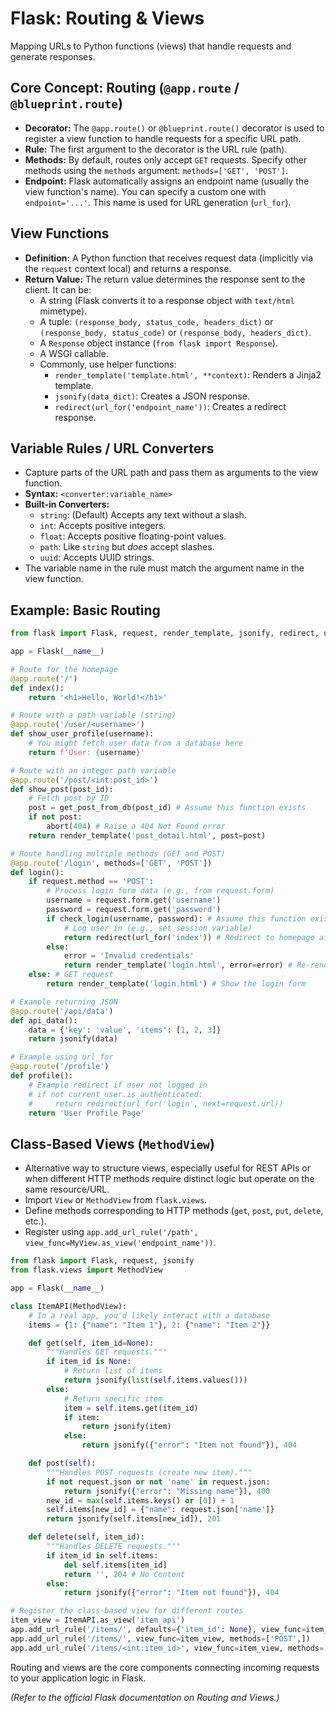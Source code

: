 # Flask: Routing & Views

Mapping URLs to Python functions (views) that handle requests and generate responses.

## Core Concept: Routing (`@app.route` / `@blueprint.route`)

*   **Decorator:** The `@app.route()` or `@blueprint.route()` decorator is used to register a view function to handle requests for a specific URL path.
*   **Rule:** The first argument to the decorator is the URL rule (path).
*   **Methods:** By default, routes only accept `GET` requests. Specify other methods using the `methods` argument: `methods=['GET', 'POST']`.
*   **Endpoint:** Flask automatically assigns an endpoint name (usually the view function's name). You can specify a custom one with `endpoint='...'`. This name is used for URL generation (`url_for`).

## View Functions

*   **Definition:** A Python function that receives request data (implicitly via the `request` context local) and returns a response.
*   **Return Value:** The return value determines the response sent to the client. It can be:
    *   A string (Flask converts it to a response object with `text/html` mimetype).
    *   A tuple: `(response_body, status_code, headers_dict)` or `(response_body, status_code)` or `(response_body, headers_dict)`.
    *   A `Response` object instance (`from flask import Response`).
    *   A WSGI callable.
    *   Commonly, use helper functions:
        *   `render_template('template.html', **context)`: Renders a Jinja2 template.
        *   `jsonify(data_dict)`: Creates a JSON response.
        *   `redirect(url_for('endpoint_name'))`: Creates a redirect response.

## Variable Rules / URL Converters

*   Capture parts of the URL path and pass them as arguments to the view function.
*   **Syntax:** `<converter:variable_name>`
*   **Built-in Converters:**
    *   `string`: (Default) Accepts any text without a slash.
    *   `int`: Accepts positive integers.
    *   `float`: Accepts positive floating-point values.
    *   `path`: Like `string` but *does* accept slashes.
    *   `uuid`: Accepts UUID strings.
*   The variable name in the rule must match the argument name in the view function.

## Example: Basic Routing

```python
from flask import Flask, request, render_template, jsonify, redirect, url_for, abort

app = Flask(__name__)

# Route for the homepage
@app.route('/')
def index():
    return '<h1>Hello, World!</h1>'

# Route with a path variable (string)
@app.route('/user/<username>')
def show_user_profile(username):
    # You might fetch user data from a database here
    return f'User: {username}'

# Route with an integer path variable
@app.route('/post/<int:post_id>')
def show_post(post_id):
    # Fetch post by ID
    post = get_post_from_db(post_id) # Assume this function exists
    if not post:
        abort(404) # Raise a 404 Not Found error
    return render_template('post_detail.html', post=post)

# Route handling multiple methods (GET and POST)
@app.route('/login', methods=['GET', 'POST'])
def login():
    if request.method == 'POST':
        # Process login form data (e.g., from request.form)
        username = request.form.get('username')
        password = request.form.get('password')
        if check_login(username, password): # Assume this function exists
            # Log user in (e.g., set session variable)
            return redirect(url_for('index')) # Redirect to homepage after login
        else:
            error = 'Invalid credentials'
            return render_template('login.html', error=error) # Re-render form with error
    else: # GET request
        return render_template('login.html') # Show the login form

# Example returning JSON
@app.route('/api/data')
def api_data():
    data = {'key': 'value', 'items': [1, 2, 3]}
    return jsonify(data)

# Example using url_for
@app.route('/profile')
def profile():
    # Example redirect if user not logged in
    # if not current_user.is_authenticated:
    #     return redirect(url_for('login', next=request.url))
    return 'User Profile Page'

```

## Class-Based Views (`MethodView`)

*   Alternative way to structure views, especially useful for REST APIs or when different HTTP methods require distinct logic but operate on the same resource/URL.
*   Import `View` or `MethodView` from `flask.views`.
*   Define methods corresponding to HTTP methods (`get`, `post`, `put`, `delete`, etc.).
*   Register using `app.add_url_rule('/path', view_func=MyView.as_view('endpoint_name'))`.

```python
from flask import Flask, request, jsonify
from flask.views import MethodView

app = Flask(__name__)

class ItemAPI(MethodView):
    # In a real app, you'd likely interact with a database
    items = {1: {"name": "Item 1"}, 2: {"name": "Item 2"}}

    def get(self, item_id=None):
        """Handles GET requests."""
        if item_id is None:
            # Return list of items
            return jsonify(list(self.items.values()))
        else:
            # Return specific item
            item = self.items.get(item_id)
            if item:
                return jsonify(item)
            else:
                return jsonify({"error": "Item not found"}), 404

    def post(self):
        """Handles POST requests (create new item)."""
        if not request.json or not 'name' in request.json:
            return jsonify({"error": "Missing name"}), 400
        new_id = max(self.items.keys() or [0]) + 1
        self.items[new_id] = {"name": request.json['name']}
        return jsonify(self.items[new_id]), 201

    def delete(self, item_id):
        """Handles DELETE requests."""
        if item_id in self.items:
            del self.items[item_id]
            return '', 204 # No Content
        else:
            return jsonify({"error": "Item not found"}), 404

# Register the class-based view for different routes
item_view = ItemAPI.as_view('item_api')
app.add_url_rule('/items/', defaults={'item_id': None}, view_func=item_view, methods=['GET',])
app.add_url_rule('/items/', view_func=item_view, methods=['POST',])
app.add_url_rule('/items/<int:item_id>', view_func=item_view, methods=['GET', 'DELETE'])

```

Routing and views are the core components connecting incoming requests to your application logic in Flask.

*(Refer to the official Flask documentation on Routing and Views.)*